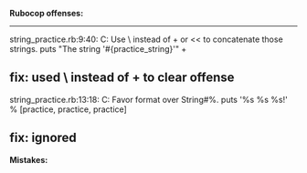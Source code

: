 **Rubocop offenses:**

---
string_practice.rb:9:40: C: Use \ instead of + or << to concatenate those strings.
puts "The string '#{practice_string}'" +

  fix: used \ instead of + to clear offense
---
string_practice.rb:13:18: C: Favor format over String#%.
puts '%s %s %s!' % [practice, practice, practice]

  fix: ignored
---

**Mistakes:**

